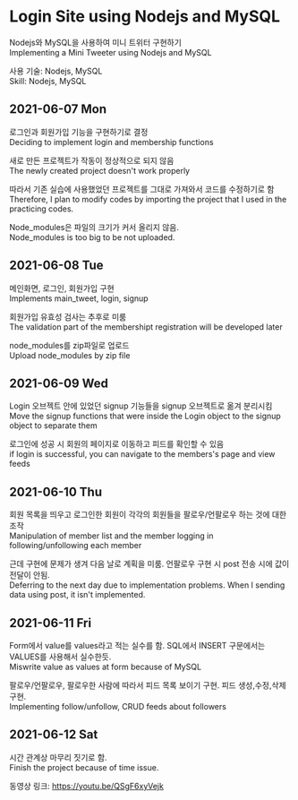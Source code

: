 # Login Site using Nodejs and MySQL

Nodejs와 MySQL을 사용하여 미니 트위터 구현하기  
Implementing a Mini Tweeter using Nodejs and MySQL  

사용 기술: Nodejs, MySQL  
Skill: Nodejs, MySQL  

## 2021-06-07 Mon
로그인과 회원가입 기능을 구현하기로 결정  
Deciding to implement login and membership functions  

새로 만든 프로젝트가 작동이 정상적으로 되지 않음  
The newly created project doesn't work properly  

따라서 기존 실습에 사용했었던 프로젝트를 그대로 가져와서 코드를 수정하기로 함  
Therefore, I plan to modify codes by importing the project that I used in the practicing codes.  

Node_modules은 파일의 크기가 커서 올리지 않음.  
Node_modules is too big to be not uploaded.  

## 2021-06-08 Tue
메인화면, 로그인, 회원가입 구현  
Implements main_tweet, login, signup  

회원가입 유효성 검사는 추후로 미룸  
The validation part of the membershipt registration will be developed later  

node_modules를 zip파일로 업로드  
Upload node_modules by zip file  

## 2021-06-09 Wed
Login 오브젝트 안에 있었던 signup 기능들을 signup 오브젝트로 옮겨 분리시킴  
Move the signup functions that were inside the Login object to the signup object to separate them  

로그인에 성공 시 회원의 페이지로 이동하고 피드를 확인할 수 있음  
if login is successful, you can navigate to the members's page and view feeds

## 2021-06-10 Thu
회원 목록을 띄우고 로그인한 회원이 각각의 회원들을 팔로우/언팔로우 하는 것에 대한 조작  
Manipulation of member list and the member logging in following/unfollowing each member  

근데 구현에 문제가 생겨 다음 날로 계획을 미룸. 언팔로우 구현 시 post 전송 시에 값이 전달이 안됨.  
Deferring to the next day due to implementation problems. When I sending data using post, it isn't implemented.  

## 2021-06-11 Fri
Form에서 value를 values라고 적는 실수를 함. SQL에서 INSERT 구문에서는 VALUES를 사용해서 실수한듯.  
Miswrite value as values at form because of MySQL

팔로우/언팔로우, 팔로우한 사람에 따라서 피드 목록 보이기 구현. 피드 생성,수정,삭제 구현.  
Implementing follow/unfollow, CRUD feeds about followers  

## 2021-06-12 Sat
시간 관계상 마무리 짓기로 함.  
Finish the project because of time issue.  

동영상 링크: https://youtu.be/QSgF6xyVejk
